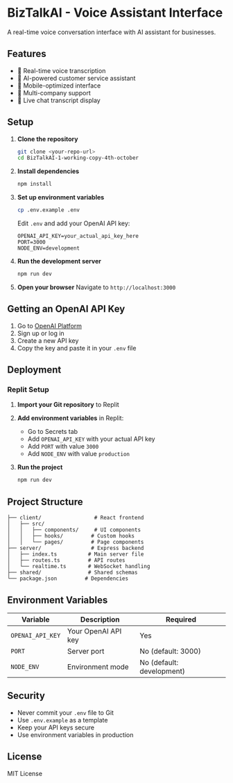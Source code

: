 # BizTalkAI - Voice Assistant Interface

A real-time voice conversation interface with AI assistant for businesses.

## Features

- 🎤 Real-time voice transcription
- 🤖 AI-powered customer service assistant
- 📱 Mobile-optimized interface
- 🏢 Multi-company support
- 💬 Live chat transcript display

## Setup

1. **Clone the repository**
   ```bash
   git clone <your-repo-url>
   cd BizTalkAI-1-working-copy-4th-october
   ```

2. **Install dependencies**
   ```bash
   npm install
   ```

3. **Set up environment variables**
   ```bash
   cp .env.example .env
   ```
   
   Edit `.env` and add your OpenAI API key:
   ```
   OPENAI_API_KEY=your_actual_api_key_here
   PORT=3000
   NODE_ENV=development
   ```

4. **Run the development server**
   ```bash
   npm run dev
   ```

5. **Open your browser**
   Navigate to `http://localhost:3000`

## Getting an OpenAI API Key

1. Go to [OpenAI Platform](https://platform.openai.com/account/api-keys)
2. Sign up or log in
3. Create a new API key
4. Copy the key and paste it in your `.env` file

## Deployment

### Replit Setup

1. **Import your Git repository** to Replit
2. **Add environment variables** in Replit:
   - Go to Secrets tab
   - Add `OPENAI_API_KEY` with your actual API key
   - Add `PORT` with value `3000`
   - Add `NODE_ENV` with value `production`

3. **Run the project**
   ```bash
   npm run dev
   ```

## Project Structure

```
├── client/                 # React frontend
│   ├── src/
│   │   ├── components/     # UI components
│   │   ├── hooks/         # Custom hooks
│   │   └── pages/         # Page components
├── server/                # Express backend
│   ├── index.ts          # Main server file
│   ├── routes.ts         # API routes
│   └── realtime.ts       # WebSocket handling
├── shared/               # Shared schemas
└── package.json         # Dependencies
```

## Environment Variables

| Variable | Description | Required |
|----------|-------------|----------|
| `OPENAI_API_KEY` | Your OpenAI API key | Yes |
| `PORT` | Server port | No (default: 3000) |
| `NODE_ENV` | Environment mode | No (default: development) |

## Security

- Never commit your `.env` file to Git
- Use `.env.example` as a template
- Keep your API keys secure
- Use environment variables in production

## License

MIT License
